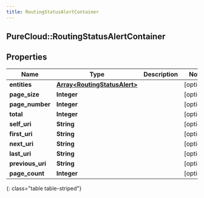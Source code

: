 ```yaml
---
title: RoutingStatusAlertContainer
---
```

## PureCloud::RoutingStatusAlertContainer

## Properties

|Name | Type | Description | Notes|
|------------ | ------------- | ------------- | -------------|
| **entities** | [**Array&lt;RoutingStatusAlert&gt;**](RoutingStatusAlert.html) |  | [optional] |
| **page_size** | **Integer** |  | [optional] |
| **page_number** | **Integer** |  | [optional] |
| **total** | **Integer** |  | [optional] |
| **self_uri** | **String** |  | [optional] |
| **first_uri** | **String** |  | [optional] |
| **next_uri** | **String** |  | [optional] |
| **last_uri** | **String** |  | [optional] |
| **previous_uri** | **String** |  | [optional] |
| **page_count** | **Integer** |  | [optional] |
{: class="table table-striped"}


